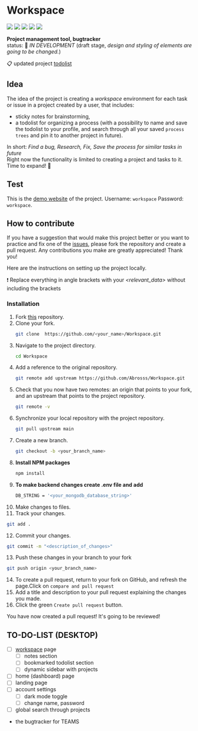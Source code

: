 # Workspace
<img src="https://img.shields.io/badge/HTML5-E34F26?style=for-the-badge&logo=html5&logoColor=white"> <img src="https://img.shields.io/badge/CSS3-1572B6?style=for-the-badge&logo=css3&logoColor=white"> <img src="https://img.shields.io/badge/JavaScript-323330?style=for-the-badge&logo=javascript&logoColor=F7DF1E"> <img src="https://img.shields.io/badge/Node.js-339933?style=for-the-badge&logo=nodedotjs&logoColor=white"> <img src="https://img.shields.io/badge/Express.js-000000?style=for-the-badge&logo=express&logoColor=white">

**Project management tool, bugtracker** <br />
status: :wrench: _IN DEVELOPMENT_ (draft stage, _design and styling of elements are going to be changed._) <br />


:clipboard: updated project <a href="https://github.com/Abrosss/Workspace/blob/main/README.md#to-do-list-desktop">todolist</a>

## Idea
The idea of the project is creating a _workspace_ environment for each task or issue in a project created by a user, that includes: 
- sticky notes for brainstorming, 
- a todolist for organizing a process (with a possibility to name and save the todolist to your profile, and search through all your saved `process trees` and pin it to another project in future).<br />

In short:
_Find a bug, Research, Fix, Save the process for similar tasks in future_ <br />
Right now the functionality is limited to creating a project and tasks to it. Time to expand! :rocket:

## Test
This is the <a href="https://workspace-bugtracker.herokuapp.com">demo website</a> of the project. Username: `workspace` Password: `workspace`. <br />


<!-- How to contribute -->
## How to contribute
If you have a suggestion that would make this project better or you want to practice and fix one of the <a href="https://github.com/Abrosss/Workspace/issues">issues</a>, please fork the repository and create a pull request.
Any contributions you make are greatly appreciated! Thank you! <br />

Here are the instructions on setting up the project locally.

:exclamation: Replace everything in angle brackets with your _<relevant_data>_ without including the brackets

### Installation

1. Fork <a href="https://github.com/Abrosss/Workspace">this</a> repository.
2. Clone your fork.
   ```sh
   git clone  https://github.com/<your_name>/Workspace.git
   ```
3. Navigate to the project directory.
   ```sh
   cd Workspace
   ```
4. Add a reference to the original repository.
   ```sh
   git remote add upstream https://github.com/Abrosss/Workspace.git
   ```
5. Check that you now have two remotes: an origin that points to your fork, and an upstream that points to the project repository.
   ```sh
   git remote -v
   ```
6. Synchronize your local repository with the project repository. 
   ```sh
   git pull upstream main
   ```
7. Create a new branch. 
   ```sh
   git checkout -b <your_branch_name>
   ```
8. **Install NPM packages**
   ```sh
   npm install
   ```
9. **To make backend changes create .env file and add** 
   ```sh
   DB_STRING = '<your_mongodb_database_string>'
   ```
10. Make changes to files.
11. Track your changes.
   ```sh
   git add .
   ```
12. Commit your changes.
   ```sh
   git commit -m "<description_of_changes>"
   ```
13. Push these changes in your branch to your fork
   ```sh
   git push origin <your_branch_name>
   ```
14. To create a pull request, return to your fork on GitHub, and refresh the page.Click on `compare and pull request`
15. Add a title and description to your pull request explaining the changes you made.
16. Click the green `Create pull request` button.

You have now created a pull request! It's going to be reviewed!



## TO-DO-LIST (DESKTOP)
- [ ] <a href="https://github.com/Abrosss/Workspace/blob/main/README.md#idea">workspace</a> page
  - [ ] notes section
  - [ ] bookmarked todolist section
  - [ ] dynamic sidebar with projects
- [ ] home (dashboard) page
- [ ] landing page
- [ ] account settings
  - [ ] dark mode toggle
  - [ ] change name, password
- [ ] global search through projects

- the bugtracker for TEAMS


